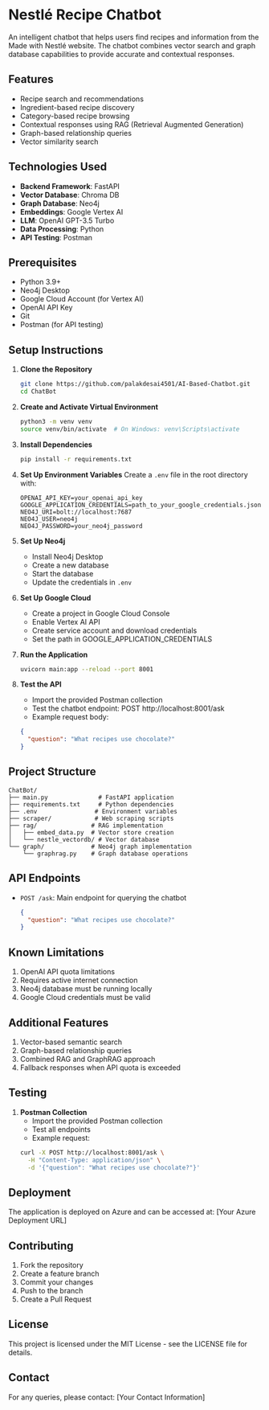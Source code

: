 # Nestlé Recipe Chatbot

An intelligent chatbot that helps users find recipes and information from the Made with Nestlé website. The chatbot combines vector search and graph database capabilities to provide accurate and contextual responses.

## Features

- Recipe search and recommendations
- Ingredient-based recipe discovery
- Category-based recipe browsing
- Contextual responses using RAG (Retrieval Augmented Generation)
- Graph-based relationship queries
- Vector similarity search

## Technologies Used

- **Backend Framework**: FastAPI
- **Vector Database**: Chroma DB
- **Graph Database**: Neo4j
- **Embeddings**: Google Vertex AI
- **LLM**: OpenAI GPT-3.5 Turbo
- **Data Processing**: Python
- **API Testing**: Postman

## Prerequisites

- Python 3.9+
- Neo4j Desktop
- Google Cloud Account (for Vertex AI)
- OpenAI API Key
- Git
- Postman (for API testing)

## Setup Instructions

1. **Clone the Repository**
   ```bash
   git clone https://github.com/palakdesai4501/AI-Based-Chatbot.git
   cd ChatBot
   ```

2. **Create and Activate Virtual Environment**
   ```bash
   python3 -m venv venv
   source venv/bin/activate  # On Windows: venv\Scripts\activate
   ```

3. **Install Dependencies**
   ```bash
   pip install -r requirements.txt
   ```

4. **Set Up Environment Variables**
   Create a `.env` file in the root directory with:
   ```
   OPENAI_API_KEY=your_openai_api_key
   GOOGLE_APPLICATION_CREDENTIALS=path_to_your_google_credentials.json
   NEO4J_URI=bolt://localhost:7687
   NEO4J_USER=neo4j
   NEO4J_PASSWORD=your_neo4j_password
   ```

5. **Set Up Neo4j**
   - Install Neo4j Desktop
   - Create a new database
   - Start the database
   - Update the credentials in `.env`

6. **Set Up Google Cloud**
   - Create a project in Google Cloud Console
   - Enable Vertex AI API
   - Create service account and download credentials
   - Set the path in GOOGLE_APPLICATION_CREDENTIALS

7. **Run the Application**
   ```bash
   uvicorn main:app --reload --port 8001
   ```

8. **Test the API**
   - Import the provided Postman collection
   - Test the chatbot endpoint: POST http://localhost:8001/ask
   - Example request body:
   ```json
   {
     "question": "What recipes use chocolate?"
   }
   ```

## Project Structure

```
ChatBot/
├── main.py              # FastAPI application
├── requirements.txt     # Python dependencies
├── .env                # Environment variables
├── scraper/            # Web scraping scripts
├── rag/               # RAG implementation
│   ├── embed_data.py  # Vector store creation
│   └── nestle_vectordb/ # Vector database
└── graph/             # Neo4j graph implementation
    └── graphrag.py    # Graph database operations
```

## API Endpoints

- `POST /ask`: Main endpoint for querying the chatbot
  ```json
  {
    "question": "What recipes use chocolate?"
  }
  ```

## Known Limitations

1. OpenAI API quota limitations
2. Requires active internet connection
3. Neo4j database must be running locally
4. Google Cloud credentials must be valid

## Additional Features

1. Vector-based semantic search
2. Graph-based relationship queries
3. Combined RAG and GraphRAG approach
4. Fallback responses when API quota is exceeded

## Testing

1. **Postman Collection**
   - Import the provided Postman collection
   - Test all endpoints
   - Example request:
   ```bash
   curl -X POST http://localhost:8001/ask \
     -H "Content-Type: application/json" \
     -d '{"question": "What recipes use chocolate?"}'
   ```

## Deployment

The application is deployed on Azure and can be accessed at: [Your Azure Deployment URL]

## Contributing

1. Fork the repository
2. Create a feature branch
3. Commit your changes
4. Push to the branch
5. Create a Pull Request

## License

This project is licensed under the MIT License - see the LICENSE file for details.

## Contact

For any queries, please contact: [Your Contact Information]
